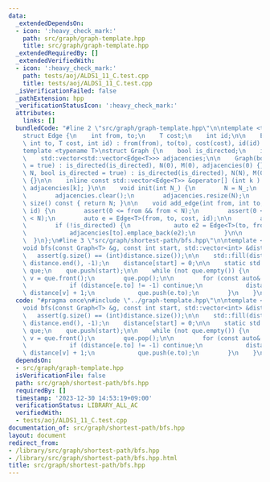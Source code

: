 ```yaml
---
data:
  _extendedDependsOn:
  - icon: ':heavy_check_mark:'
    path: src/graph/graph-template.hpp
    title: src/graph/graph-template.hpp
  _extendedRequiredBy: []
  _extendedVerifiedWith:
  - icon: ':heavy_check_mark:'
    path: tests/aoj/ALDS1_11_C.test.cpp
    title: tests/aoj/ALDS1_11_C.test.cpp
  _isVerificationFailed: false
  _pathExtension: hpp
  _verificationStatusIcon: ':heavy_check_mark:'
  attributes:
    links: []
  bundledCode: "#line 2 \"src/graph/graph-template.hpp\"\n\ntemplate <typename T>\n\
    struct Edge {\n    int from, to;\n    T cost;\n    int id;\n\n    Edge(int from,\
    \ int to, T cost, int id) : from(from), to(to), cost(cost), id(id) {}\n};\n\n\
    template <typename T>\nstruct Graph {\n    bool is_directed;\n    int N, M;\n\
    \    std::vector<std::vector<Edge<T>>> adjacencies;\n\n    Graph(bool is_directed\
    \ = true) : is_directed(is_directed), N(0), M(0), adjacencies(0) {}\n\n    Graph(int\
    \ N, bool is_directed = true) : is_directed(is_directed), N(N), M(0), adjacencies(N)\
    \ {}\n\n    inline const std::vector<Edge<T>> &operator[] (int k ) const {return\
    \ adjacencies[k]; }\n\n    void init(int N_) {\n        N = N_;\n        M = 0;\n\
    \        adjacencies.clear();\n        adjacencies.resize(N);\n    }\n\n    int\
    \ size() const { return N; }\n\n    void add_edge(int from, int to, T cost, int\
    \ id) {\n        assert(0 <= from && from < N);\n        assert(0 <= to && to\
    \ < N);\n        auto e = Edge<T>(from, to, cost, id);\n\n        adjacencies[from].emplace_back(e);\n\
    \        if (!is_directed) {\n            auto e2 = Edge<T>(to, from, cost, id);\n\
    \            adjacencies[to].emplace_back(e2);\n        }\n\n        M++;\n  \
    \  }\n};\n#line 3 \"src/graph/shortest-path/bfs.hpp\"\n\ntemplate <typename T>\n\
    void bfs(const Graph<T> &g, const int start, std::vector<int> &distance) {\n \
    \   assert(g.size() == (int)distance.size());\n\n    std::fill(distance.begin(),\
    \ distance.end(), -1);\n    distance[start] = 0;\n\n    static std::queue<int>\
    \ que;\n    que.push(start);\n\n    while (not que.empty()) {\n        const int\
    \ v = que.front();\n        que.pop();\n\n        for (const auto& e: g[v]) {\n\
    \            if (distance[e.to] != -1) continue;\n            distance[e.to] =\
    \ distance[v] + 1;\n            que.push(e.to);\n        }\n    }\n}\n"
  code: "#pragma once\n#include \"../graph-template.hpp\"\n\ntemplate <typename T>\n\
    void bfs(const Graph<T> &g, const int start, std::vector<int> &distance) {\n \
    \   assert(g.size() == (int)distance.size());\n\n    std::fill(distance.begin(),\
    \ distance.end(), -1);\n    distance[start] = 0;\n\n    static std::queue<int>\
    \ que;\n    que.push(start);\n\n    while (not que.empty()) {\n        const int\
    \ v = que.front();\n        que.pop();\n\n        for (const auto& e: g[v]) {\n\
    \            if (distance[e.to] != -1) continue;\n            distance[e.to] =\
    \ distance[v] + 1;\n            que.push(e.to);\n        }\n    }\n}\n"
  dependsOn:
  - src/graph/graph-template.hpp
  isVerificationFile: false
  path: src/graph/shortest-path/bfs.hpp
  requiredBy: []
  timestamp: '2023-12-30 14:53:19+09:00'
  verificationStatus: LIBRARY_ALL_AC
  verifiedWith:
  - tests/aoj/ALDS1_11_C.test.cpp
documentation_of: src/graph/shortest-path/bfs.hpp
layout: document
redirect_from:
- /library/src/graph/shortest-path/bfs.hpp
- /library/src/graph/shortest-path/bfs.hpp.html
title: src/graph/shortest-path/bfs.hpp
---
```

